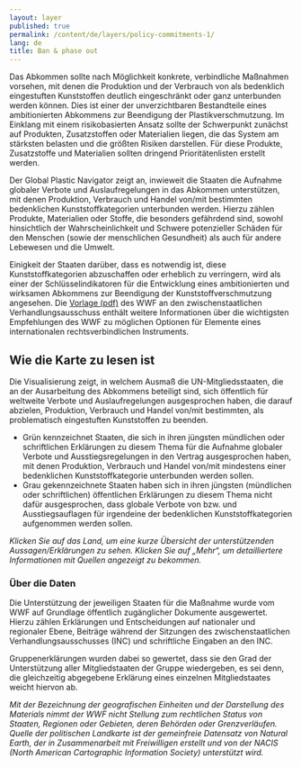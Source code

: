 ```yaml
---
layout: layer
published: true
permalink: /content/de/layers/policy-commitments-1/
lang: de
title: Ban & phase out
---
```


Das Abkommen sollte nach Möglichkeit konkrete, verbindliche Maßnahmen vorsehen, mit denen die Produktion und der Verbrauch von als bedenklich eingestuften Kunststoffen deutlich eingeschränkt oder ganz unterbunden werden können. Dies ist einer der unverzichtbaren Bestandteile eines ambitionierten Abkommens zur Beendigung der Plastikverschmutzung. Im Einklang mit einem risikobasierten Ansatz sollte der Schwerpunkt zunächst auf Produkten, Zusatzstoffen oder Materialien liegen, die das System am stärksten belasten und die größten Risiken darstellen.  Für diese Produkte, Zusatzstoffe und Materialien sollten dringend Prioritätenlisten erstellt werden.

Der Global Plastic Navigator zeigt an, inwieweit die Staaten die Aufnahme globaler Verbote und Auslaufregelungen in das Abkommen unterstützen, mit denen Produktion, Verbrauch und Handel von/mit bestimmten bedenklichen Kunststoffkategorien unterbunden werden. Hierzu zählen Produkte, Materialien oder Stoffe, die besonders gefährdend sind, sowohl hinsichtlich der Wahrscheinlichkeit und Schwere potenzieller Schäden für den Menschen (sowie der menschlichen Gesundheit) als auch für andere Lebewesen und die Umwelt.

Einigkeit der Staaten darüber, dass es notwendig ist, diese Kunststoffkategorien abzuschaffen oder erheblich zu verringern, wird als einer der Schlüsselindikatoren für die Entwicklung eines ambitionierten und wirksamen Abkommens zur Beendigung der Kunststoffverschmutzung angesehen.  Die [Vorlage (pdf)](https://apps1.unep.org/resolutions/uploads/230106_wwfs_submission_on_potential_options_for_elements_towards_an_international_legally_binding_instrument_0.pdf) des WWF an den zwischenstaatlichen Verhandlungsausschuss enthält weitere Informationen über die wichtigsten Empfehlungen des WWF zu  möglichen Optionen für Elemente eines internationalen rechtsverbindlichen Instruments.


## Wie die Karte zu lesen ist

Die Visualisierung zeigt, in welchem Ausmaß die UN-Mitgliedsstaaten, die an der Ausarbeitung des Abkommens beteiligt sind, sich öffentlich für weltweite Verbote und Auslaufregelungen ausgesprochen haben, die darauf abzielen, Produktion, Verbrauch und Handel von/mit bestimmten, als problematisch eingestuften Kunststoffen zu beenden.

* Grün kennzeichnet Staaten, die sich in ihren jüngsten mündlichen oder schriftlichen Erklärungen zu diesem Thema für die Aufnahme globaler Verbote und Ausstiegsregelungen in den Vertrag ausgesprochen haben, mit denen Produktion, Verbrauch und Handel von/mit mindestens einer bedenklichen Kunststoffkategorie unterbunden werden sollen.
* Grau gekennzeichnete Staaten haben sich in ihren jüngsten (mündlichen oder schriftlichen) öffentlichen Erklärungen zu diesem Thema nicht dafür ausgesprochen, dass globale Verbote von bzw. und Ausstiegsauflagen für irgendeine der bedenklichen Kunststoffkategorien aufgenommen werden sollen.

_Klicken Sie auf das Land, um eine kurze Übersicht der unterstützenden Aussagen/Erklärungen zu sehen. Klicken Sie auf „Mehr“, um detailliertere Informationen mit Quellen angezeigt zu bekommen._

### Über die Daten

Die Unterstützung der jeweiligen Staaten für die Maßnahme wurde vom WWF auf Grundlage öffentlich zugänglicher Dokumente ausgewertet. Hierzu zählen Erklärungen und Entscheidungen auf nationaler und regionaler Ebene, Beiträge während der Sitzungen des zwischenstaatlichen Verhandlungsausschusses (INC) und schriftliche Eingaben an den INC.

Gruppenerklärungen wurden dabei so gewertet, dass sie den Grad der Unterstützung aller Mitgliedstaaten der Gruppe wiedergeben, es sei denn, die gleichzeitig abgegebene Erklärung eines einzelnen Mitgliedstaates weicht hiervon ab.

_Mit der Bezeichnung der geografischen Einheiten und der Darstellung des Materials nimmt der WWF nicht Stellung zum rechtlichen Status von Staaten, Regionen oder Gebieten, deren Behörden oder Grenzverläufen. Quelle der politischen Landkarte ist der gemeinfreie Datensatz von Natural Earth, der in Zusammenarbeit mit Freiwilligen erstellt und von der NACIS (North American Cartographic Information Society) unterstützt wird._
